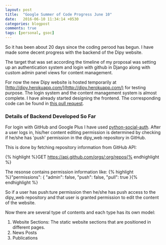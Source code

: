 ```yaml
---
layout: post
title:  "Google Summer of Code Progress June 10"
date:   2016-06-10 11:34:14 +0530
categories: blogpost
comments: true
tags: [personal, gsoc]
---
```


So it has been about 20 days since the coding perood has begun. I have made some decent progress with the backend of the Dipy website.
<!--more-->

The target that was set according the timeline of my proposal was setting up an authentication system and login with github in Django along with custom admin panel views for content management.

For now the new Dipy website is hosted temporarily at [http://dipy.herokuapp.com/](http://dipy.herokuapp.com/) for testing purpose. The login system and the content management system is almost complete. I have already started designing the frontend. The corresponding code can be found in [this pull request](https://github.com/nipy/dipy_web/pull/2).

### Details of Backend Developed So Far

For login with GitHub and Google Plus I have used [python-social-auth](https://github.com/omab/python-social-auth). After a user logs in, his/her content editing permission is determined by checking if he/she has 'push' permission in the dipy_web repository in GitHub.

This is done by fetching repository information from GitHub API:

{% highlight %}GET https://api.github.com/orgs/:org/repos{% endhighlight %}

The resonse contains permission information like:
{% highlight %}"permissions": {
      "admin": false,
      "push": false,
      "pull": true
    }{% endhighlight %}

So if a user has push:ture permission then he/she has push access to the dipy_web repository and that user is granted permission to edit the content of the website.


Now there are several type of contents and each type has its own model:
1. Website Sections: The static website sections that are positioned in different pages.
2. News Posts
3. Publications
